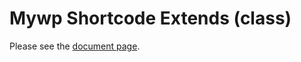 # Mywp Shortcode Extends (class)

Please see the [document page](https://mywpcustomize.com/document/mywp-shortcode-extends-class/).

